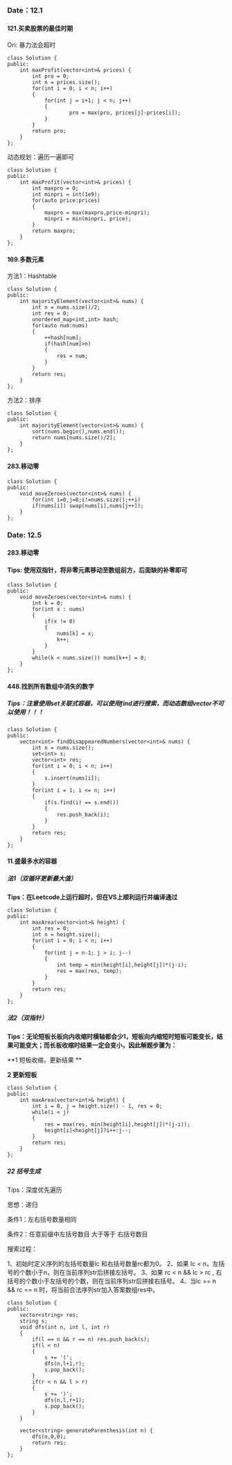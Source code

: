 ### Date：12.1

#### 121.买卖股票的最佳时期

Ori: 暴力法会超时

```
class Solution {
public:
    int maxProfit(vector<int>& prices) {
        int pro = 0;
        int n = prices.size();
        for(int i = 0; i < n; i++)
        {
            for(int j = i+1; j < n; j++)
            {
                    pro = max(pro, prices[j]-prices[i]);
            }
        }
        return pro;
    }
};
```

动态规划：遍历一遍即可

```
class Solution {
public:
    int maxProfit(vector<int>& prices) {
        int maxpro = 0;
        int minpri = int(1e9);
        for(auto price:prices)
        {
            maxpro = max(maxpro,price-minpri);
            minpri = min(minpri, price);
        }
        return maxpro;
    }
};
```



#### 169.多数元素

方法1：Hashtable

```
class Solution {
public:
    int majorityElement(vector<int>& nums) {
        int n = nums.size()/2;
        int res = 0;
        unordered_map<int,int> hash;
        for(auto num:nums)
        {
            ++hash[num];
            if(hash[num]>n)
            {
                res = num;
            }
        }
        return res;
    }
};
```

方法2：排序

```
class Solution {
public:
    int majorityElement(vector<int>& nums) {
        sort(nums.begin(),nums.end());
        return nums[nums.size()/2];
    }
};
```



#### 283.移动零

```
class Solution {
public:
    void moveZeroes(vector<int>& nums) {
		for(int i=0,j=0;i!=nums.size();++i) 
		if(nums[i]) swap(nums[i],nums[j++]);
    }
};
```

### Date: 12.5
#### 283.移动零
#### Tips: 使用双指针，将非零元素移动至数组前方，后面缺的补零即可
```
class Solution {
public:
    void moveZeroes(vector<int>& nums) {
        int k = 0;
        for(int x : nums)
        {
            if(x != 0)
            {
                nums[k] = x;
                k++;
            }
        }
        while(k < nums.size()) nums[k++] = 0;
    }
};
```

#### 448.找到所有数组中消失的数字
##### Tips：注意使用set关联式容器，可以使用find进行搜索，而动态数组vector不可以使用！！！
```
class Solution {
public:
    vector<int> findDisappearedNumbers(vector<int>& nums) {
        int n = nums.size();
        set<int> s;
        vector<int> res;
        for(int i = 0; i < n; i++)
        {
            s.insert(nums[i]);
        }
        for(int i = 1; i <= n; i++)
        {
            if(s.find(i) == s.end())
            {
                res.push_back(i);
            }
        }
        return res;
    }
};
```

#### 11.盛最多水的容器

##### 法1（双循环更新最大值）

**Tips：在Leetcode上运行超时，但在VS上顺利运行并编译通过**

```
class Solution {
public:
    int maxArea(vector<int>& height) {
        int res = 0;
        int n = height.size();
        for(int i = 0; i < n; i++)
        {
            for(int j = n-1; j > i; j--)
            {
                int temp = min(height[i],height[j])*(j-i);
                res = max(res, temp);
            }
        }
        return res;
    }
};
```



##### 法2（双指针）

**Tips：无论短板长板向内收缩时横轴都会少1，短板向内缩短时短板可能变长，结果可能变大；而长板收缩时结果一定会变小，因此解题步骤为：**

**1 短板收缩，更新结果  **

**2 更新短板**

```
class Solution {
public:
    int maxArea(vector<int>& height) {
        int i = 0, j = height.size() - 1, res = 0;
        while(i < j)
        {
            res = max(res, min(height[i],height[j])*(j-i));
            height[i]<height[j]?i++:j--;
        }
        return res;
    }
};
```

##### 22 括号生成

Tips：深度优先遍历 

思想：递归

条件1：左右括号数量相同

条件2：任意前缀中左括号数目 大于等于 右括号数目

搜索过程：

1、初始时定义序列的左括号数量lc 和右括号数量rc都为0。
2、如果 lc < n，左括号的个数小于n，则在当前序列str后拼接左括号。
3、如果 rc < n && lc > rc , 右括号的个数小于左括号的个数，则在当前序列str后拼接右括号。
4、当lc == n && rc == n 时，将当前合法序列str加入答案数组res中。

```
class Solution {
public:
    vector<string> res;
    string s;
    void dfs(int n, int l, int r)
    {
        if(l == n && r == n) res.push_back(s);
        if(l < n)
        {
            s += '(';
            dfs(n,l+1,r);
            s.pop_back();
        } 
        if(r < n && l > r)
        {
            s += ')';
            dfs(n,l,r+1);
            s.pop_back();
        }
    }

    vector<string> generateParenthesis(int n) {
        dfs(n,0,0);
        return res;
    }
};
```


